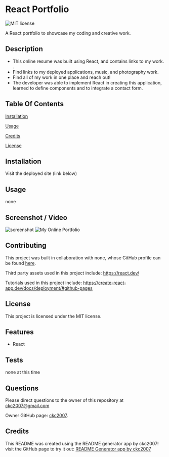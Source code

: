 # React Portfolio

![MIT license](https://img.shields.io/badge/license-MIT-blue.svg)

A React portfolio to showcase my coding and creative work.

## Description

- This online resume was built using React, and contains links to my work. .
- Find links to my deployed applications, music, and photography work.
- Find all of my work in one place and reach out!
- The developer was able to implement React in creating this application, learned to define components and to integrate a contact form.

## Table Of Contents

[Installation](#installation)

[Usage](#usage)

[Credits](#credits)

[License](#license)

## Installation

Visit the deployed site (link below)

## Usage

none

## Screenshot / Video

![screenshot](./assets/images/screenshot.png)
![My Online Portfolio](TBD "My Online Portfolio")

## Contributing

This project was built in collaboration with none,
whose GitHub profile can be found [here](none).

Third party assets used in this project include:
https://react.dev/

Tutorials used in this project include:
https://create-react-app.dev/docs/deployment/#github-pages

## License

This project is licensed under the MIT license.

## Features

- React

## Tests

none at this time

## Questions

Please direct questions to the owner of this repository at ckc2007@gmail.com

Owner GitHub page:
[ckc2007](https://github.com/ckc2007).

## Credits

This README was created using the README generator app by ckc2007!
visit the GitHub page to try it out:
[README Generator app by ckc2007](https://github.com/ckc2007/README-Generator)
